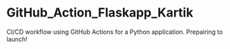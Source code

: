 # GitHub_Action_Flaskapp_Kartik
 CI/CD workflow using GitHub Actions for a Python application.
 Prepairing to launch! 
